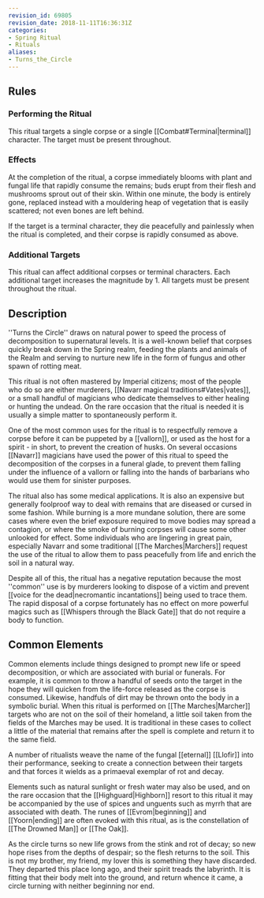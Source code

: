 ```yaml
---
revision_id: 69805
revision_date: 2018-11-11T16:36:31Z
categories:
- Spring Ritual
- Rituals
aliases:
- Turns_the_Circle
---
```


## Rules

### Performing the Ritual
 This ritual targets a single corpse or a single [[Combat#Terminal|terminal]] character. The target must be present throughout.

### Effects
At the completion of the ritual, a corpse immediately blooms with plant and fungal life that rapidly consume the remains; buds erupt from their flesh and mushrooms sprout out of their skin. Within one minute, the body is entirely gone, replaced instead with a mouldering heap of vegetation that is easily scattered; not even bones are left behind.

If the target is a terminal character, they die peacefully and painlessly when the ritual is completed, and their corpse is rapidly consumed as above.

### Additional Targets
This ritual can affect additional corpses or terminal characters. Each additional target increases the magnitude by 1. All targets must be present throughout the ritual.

## Description

''Turns the Circle'' draws on natural power to speed the process of decomposition to supernatural levels. It is a well-known belief that corpses quickly break down in the Spring realm, feeding the plants and animals of the Realm and serving to nurture new life in the form of fungus and other spawn of rotting meat.

This ritual is not often mastered by Imperial citizens; most of the people who do so are either murderers, [[Navarr magical traditions#Vates|vates]], or a small handful of magicians who dedicate themselves to either healing or hunting the undead. On the rare occasion that the ritual is needed it is usually a simple matter to spontaneously perform it.

One of the most common uses for the ritual is to respectfully remove a corpse before it can be puppeted by a [[vallorn]], or used as the host for a spirit - in short, to prevent the creation of husks. On several occasions [[Navarr]] magicians have used the power of this ritual to speed the decomposition of the corpses in a funeral glade, to prevent them falling under the influence of a vallorn or falling into the hands of barbarians who would use them for sinister purposes. 

The ritual also has some medical applications. It is also an expensive but generally foolproof way to deal with remains that are diseased or cursed in some fashion. While burning is a more mundane solution, there are some cases where even the brief exposure required to move bodies may spread a contagion, or where the smoke of burning corpses will cause some other unlooked for effect. Some individuals who are lingering in great pain, especially Navarr and some traditional [[The Marches|Marchers]] request the use of the ritual to allow them to pass peacefully from life and enrich the soil in a natural way.

Despite all of this, the ritual has a negative reputation because the most ''common'' use is by murderers looking to dispose of a victim and prevent [[voice for the dead|necromantic incantations]] being used to trace them. The rapid disposal of a corpse fortunately has no effect on more powerful magics such as [[Whispers through the Black Gate]] that do not require a body to function.

## Common Elements

Common elements include things designed to prompt new life or speed decomposition, or which are associated with burial or funerals. For example, it is common to throw a handful of seeds onto the target in the hope they will quicken from the life-force released as the corpse is consumed. Likewise, handfuls of dirt may be thrown onto the body in a symbolic burial. When this ritual is performed on [[The Marches|Marcher]] targets who are not on the soil of their homeland, a little soil taken from the fields of the Marches may be used. It is traditional in these cases to collect a little of the material that remains after the spell is complete and return it to the same field.

A number of ritualists weave the name of the fungal [[eternal]] [[Llofir]] into their performance, seeking to create a connection between their targets and that forces it wields as a primaeval exemplar of rot and decay.

Elements such as natural sunlight or fresh water may also be used, and on the rare occasion that the [[Highguard|Highborn]] resort to this ritual it may be accompanied by the use of spices and unguents such as myrrh that are associated with death. The runes of [[Evrom|beginning]] and [[Yoorn|ending]] are often evoked with this ritual, as is the constellation of [[The Drowned Man]] or [[The Oak]].

As the circle turns so new life grows from the stink and rot of decay; so new hope rises from the depths of despair; so the flesh returns to the soil. This is not my brother, my friend, my lover this is something they have discarded. They departed this place long ago, and their spirit treads the labyrinth. It is fitting that their body melt into the ground, and return whence it came, a circle turning with neither beginning nor end.


